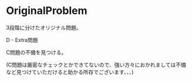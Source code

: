 # OriginalProblem
3段階に分けたオリジナル問題。

D - Extra問題

C問題の不備を見つける。

(C問題は厳密なチェックとかできてないので、強い方々におかれましては不備など見つけていただけると助かる所存でございます、、、)
